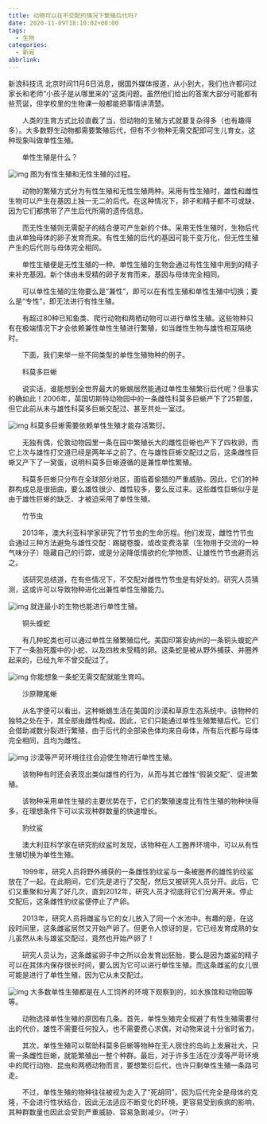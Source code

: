 ```yaml
---
title: 动物可以在不交配的情况下繁殖后代吗?
date: 2020-11-09T18:10:02+08:00
tags:
  - 生物
categories:
  - 新闻
abbrlink:
---
```


新浪科技讯 北京时间11月6日消息，据国外媒体报道，从小到大，我们也许都问过家长和老师“小孩子是从哪里来的”这类问题。虽然他们给出的答案大部分可能都有些荒诞，但学校里的生物课一般都能把事情讲清楚。

　　人类的生育方式比较直截了当，但动物的生殖方式就要复杂得多（也有趣得多）。大多数野生动物都需要繁殖后代，但有不少物种无需交配即可生儿育女。这种现象叫做单性生殖。

　　单性生殖是什么？

![img](https://cdn.jsdelivr.net/gh/yakeing/Documentation@main/Hexo/images/f92e-kcpxnwv7751960.jpg)
图为有性生殖和无性生殖的过程。

　　动物的繁殖方式分为有性生殖和无性生殖两种。采用有性生殖时，雄性和雌性生物可以产生在基因上独一无二的后代。在这种情况下，卵子和精子都不可或缺，因为它们都携带了产生后代所需的遗传信息。

　　而无性生殖则无需配子的结合便可产生新的个体。采用无性生殖时，生物后代由从单独母体的卵子发育而来。有性生殖的后代的基因可能千变万化，但无性生殖产生的后代则与母体完全相同。

　　单性生殖便是无性生殖的一种。单性生殖的生物会通过有性生殖中用到的精子来补充基因。新个体由未受精的卵子发育而来，基因与母体完全相同。

　　可以单性生殖的生物要么是“兼性”，即可以在有性生殖和单性生殖中切换；要么是“专性”，即无法进行有性生殖。

　　有超过80种已知鱼类、爬行动物和两栖动物可以进行单性生殖。这些物种只有在极端情况下才会依赖兼性单性生殖进行繁殖，如当雌性生物与雄性相互隔绝时。

　　下面，我们来举一些不同类型的单性生殖物种的例子。

　　科莫多巨蜥

　　说实话，谁能想到全世界最大的蜥蜴居然能通过单性生殖繁衍后代呢？但事实的确如此！2006年，英国切斯特动物园中的一条雌性科莫多巨蜥产下了25颗蛋，但它此前从未与雄性科莫多巨蜥交配过、甚至共处一室过。

![img](https://cdn.jsdelivr.net/gh/yakeing/Documentation@main/Hexo/images/8ed3-kcpxnwv7753364.jpg)
科莫多巨蜥需要依赖单性生殖才能存活繁衍。

　　无独有偶，伦敦动物园里一条在园中繁殖长大的雌性巨蜥也产下了四枚卵，而它上次与雄性打交道已经是两年半之前了。在与雄性巨蜥交配过之后，这条雌性巨蜥又产下了一窝蛋，说明科莫多巨蜥遵循的是兼性单性繁殖。

　　科莫多巨蜥只分布在全球部分地区，面临着偷猎的严重威胁。因此，它们的种群构成总是很扭曲，要么雄性很少、雌性较多，要么反过来。这些雌性巨蜥似乎是由于雄性巨蜥的缺乏、才被迫采用了单性生殖。

　　竹节虫

　　2013年，澳大利亚科学家研究了竹节虫的生命历程。他们发现，雌性竹节虫会通过三种方法避免与雄性交配：踢腿卷腹，或改变费洛蒙（生物用于交流的一种气味分子）隐藏自己的行踪，或是分泌降低情欲的化学物质、让雄性竹节虫避而远之。

　　该研究总结道，在有些情况下，不交配对雌性竹节虫是有好处的。研究人员猜测，这或许可以导致物种进化出兼性单性生殖能力。

![img](https://cdn.jsdelivr.net/gh/yakeing/Documentation@main/Hexo/images/b37d-hqhtuak1738016.jpg)
就连最小的生物也能进行单性生殖。

　　铜头蝮蛇

　　有几种蛇类也可以通过单性生殖繁殖后代。美国印第安纳州的一条铜头蝮蛇产下了一条胎死腹中的小蛇、以及四枚未受精的卵。这条蛇是被从野外捕获、并圈养起来的，已经九年不曾交配过了。

![img](https://cdn.jsdelivr.net/gh/yakeing/Documentation@main/Hexo/images/5ee6-kcpxnwv7757737.jpg)
你能想象一条蛇无需交配就能生育吗。

　　沙原鞭尾蜥

　　从名字便可以看出，这种蜥蜴生活在美国的沙漠和草原生态系统中。该物种的独特之处在于，其全部由雌性构成。因此，它们只能通过单性生殖繁殖后代。它们会借助减数分裂进行繁殖，由于后代的全部染色体均来自母体，所有后代都与母体完全相同，且均为雌性。

![img](https://cdn.jsdelivr.net/gh/yakeing/Documentation@main/Hexo/images/56ea-kcpxnwv7759102.jpg)
沙漠等严苛环境往往会迫使生物进行单性生殖。

　　该物种有时还会表现出类似雄性的行为，从而与其它雌性“假装交配”、促进繁殖。

　　该物种采用单性生殖的主要优势在于，它们的繁殖速度比有性生殖的物种快得多，在理想条件下可以实现种群数量的快速增长。

　　豹纹鲨

　　澳大利亚科学家在研究豹纹鲨时发现，该物种在人工圈养环境中，可以从有性生殖切换为单性生殖。

　　1999年，研究人员将野外捕获的一条雌性豹纹鲨与一条被圈养的雄性豹纹鲨放在了一起。在此期间，它们先是进行了交配，然后又被研究人员分开。此后，它们又重聚和分离了好几次，直到2012年，研究人员才彻底将它们分离开来。停止交配后，这条雌性豹纹鲨便停止了产卵。

　　2013年，研究人员将雌鲨与它的女儿放入了同一个水池中。有趣的是，在这段时间里，这条雌鲨居然又开始产卵了。但更令人惊讶的是，它已经发育成熟的女儿虽然从未与雄鲨交配过，竟然也开始产卵了！

　　研究人员认为，这条雌鲨卵子中之所以会发育出胚胎，要么是因为雄鲨的精子可以在其体内保存很长时间，要么因为它可以进行单性生殖。而这条雌鲨的女儿很可能是进行了单性生殖，因为它从未交配过。

![img](https://cdn.jsdelivr.net/gh/yakeing/Documentation@main/Hexo/images/a4bd-kcpxnwv7760926.jpg)
大多数单性生殖都是在人工饲养的环境下观察到的，如水族馆和动物园等等。

　　动物选择单性生殖的原因有几条。首先，单性生殖完全规避了有性生殖需要付出的代价，雄性不需要任何投入，也不需要费心求偶，对动物来说十分省时省力。

　　其次，单性生殖可以帮助科莫多巨蜥等物种在无人居住的岛屿上发展壮大，只需一条雌性巨蜥，就能繁殖出一整个种群。最后，对于许多生活在沙漠等严苛环境中的爬行动物、昆虫和两栖动物而言，要想繁衍后代，也许只剩单性生殖一条路可走。

　　不过，单性生殖的物种往往被视为走入了“死胡同”，因为后代完全是母体的克隆，不会进行性状结合，因此无法适应不断变化的环境，更容易受到疾病的影响，其种群数量也因此会受到严重威胁、容易急剧减少。（叶子）